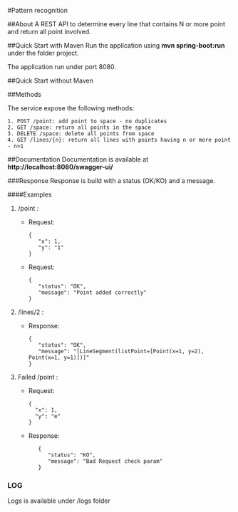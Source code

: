 #Pattern recognition

##About
A REST API to determine every line that contains N or more point and return all point involved.

##Quick Start with Maven
Run the application using **mvn spring-boot:run** under the folder project.

The application run under port 8080.

##Quick Start without Maven

##Methods

The service expose the following methods:

    1. POST /point: add point to space - no duplicates 
    2. GET /space: return all points in the space
    3. DELETE /space: delete all points from space
    4. GET /lines/{n}: return all lines with points having n or more point - n>1

##Documentation
Documentation is available  at **http://localhost:8080/swagger-ui/**

###Response
Response is build with a status (OK/KO) and a message. 

####Examples

1. /point :
   - Request:

         {
            "x": 1,
            "y": "1"
         }
   - Request:
    
         {
            "status": "OK",
            "message": "Point added correctly"
         }
   
2. /lines/2 :
   - Response:
   
         {
            "status": "OK",
            "message": "[LineSegment(listPoint=[Point(x=1, y=2), Point(x=1, y=1)])]"
         }
   
3. Failed /point :
   
    - Request:
   
          {
            "x": 1,
            "y": "e"
          }
   
    - Response:
   
             {
                "status": "KO",
                "message": "Bad Request check param"
             }    



### LOG
Logs is available under /logs folder